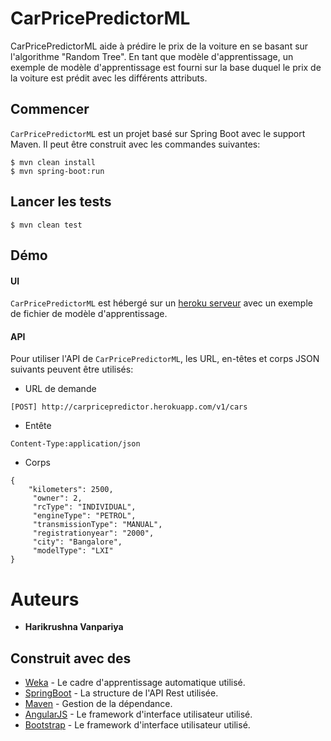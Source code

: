 # CarPricePredictorML

CarPricePredictorML aide à prédire le prix de la voiture en se basant sur l'algorithme "Random Tree". En tant que modèle d'apprentissage, un exemple de modèle d'apprentissage est fourni sur la base duquel le prix de la voiture est prédit avec les différents attributs.

## Commencer

 `CarPricePredictorML`  est un projet basé sur Spring Boot avec le support Maven. Il peut être construit avec les commandes suivantes:
```
$ mvn clean install
$ mvn spring-boot:run
```

## Lancer les tests
```
$ mvn clean test
```

## Démo

#### UI
`CarPricePredictorML` est hébergé sur un [heroku serveur](https://carpricepredictor.herokuapp.com/) avec un exemple de fichier de modèle d'apprentissage.

 #### API
Pour utiliser l'API de `CarPricePredictorML`, les URL, en-têtes et corps JSON suivants peuvent être utilisés:

* URL de demande
```
[POST] http://carpricepredictor.herokuapp.com/v1/cars 
```
* Entête
```
Content-Type:application/json
```
* Corps
```
{
    "kilometers": 2500,
     "owner": 2,
     "rcType": "INDIVIDUAL",
     "engineType": "PETROL",
     "transmissionType": "MANUAL",
     "registrationyear": "2000",
     "city": "Bangalore",
     "modelType": "LXI"
}
```

# Auteurs
* **Harikrushna Vanpariya** 

## Construit avec des

* [Weka](https://www.cs.waikato.ac.nz/ml/weka/) - Le cadre d'apprentissage automatique utilisé.
* [SpringBoot](https://spring.io/projects/spring-boot) - La structure de l'API Rest utilisée.
* [Maven](https://maven.apache.org/) - Gestion de la dépendance.
* [AngularJS](https://angularjs.org/) - Le framework d'interface utilisateur utilisé.
* [Bootstrap](https://getbootstrap.com/) - Le framework d'interface utilisateur utilisé.
